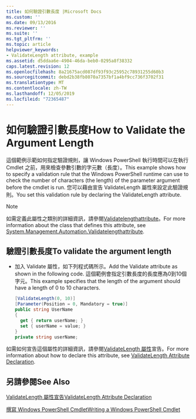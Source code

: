 ```yaml
---
title: 如何驗證引數長度 |Microsoft Docs
ms.custom: ''
ms.date: 09/13/2016
ms.reviewer: ''
ms.suite: ''
ms.tgt_pltfrm: ''
ms.topic: article
helpviewer_keywords:
- ValidateLength attribute, example
ms.assetid: d5ddaa6e-4904-46da-beb0-0295a8f38332
caps.latest.revision: 12
ms.openlocfilehash: 8a21675acd087df93f93c25952c78931255d60b3
ms.sourcegitcommit: debd2b38fb8070a7357bf1a4bf9cc736f3702f31
ms.translationtype: MT
ms.contentlocale: zh-TW
ms.lasthandoff: 12/05/2019
ms.locfileid: "72365487"
---
```

# <a name="how-to-validate-the-argument-length"></a><span data-ttu-id="1e8e2-102">如何驗證引數長度</span><span class="sxs-lookup"><span data-stu-id="1e8e2-102">How to Validate the Argument Length</span></span>

<span data-ttu-id="1e8e2-103">這個範例示範如何指定驗證規則，讓 Windows PowerShell 執行時間可以在執行 Cmdlet 之前，用來檢查參數引數的字元數（長度）。</span><span class="sxs-lookup"><span data-stu-id="1e8e2-103">This example shows how to specify a validation rule that the Windows PowerShell runtime can use to check the number of characters (the length) of the parameter argument before the cmdlet is run.</span></span> <span data-ttu-id="1e8e2-104">您可以藉由宣告 ValidateLength 屬性來設定此驗證規則。</span><span class="sxs-lookup"><span data-stu-id="1e8e2-104">You set this validation rule by declaring the ValidateLength attribute.</span></span>

> [!NOTE]
> <span data-ttu-id="1e8e2-105">如需定義此屬性之類別的詳細資訊，請參閱[Validatelengthattribute](/dotnet/api/System.Management.Automation.ValidateLengthAttribute)。</span><span class="sxs-lookup"><span data-stu-id="1e8e2-105">For more information about the class that defines this attribute, see [System.Management.Automation.Validatelengthattribute](/dotnet/api/System.Management.Automation.ValidateLengthAttribute).</span></span>

## <a name="to-validate-the-argument-length"></a><span data-ttu-id="1e8e2-106">驗證引數長度</span><span class="sxs-lookup"><span data-stu-id="1e8e2-106">To validate the argument length</span></span>

- <span data-ttu-id="1e8e2-107">加入 Validate 屬性，如下列程式碼所示。</span><span class="sxs-lookup"><span data-stu-id="1e8e2-107">Add the Validate attribute as shown in the following code.</span></span> <span data-ttu-id="1e8e2-108">這個範例會指定引數長度的長度應為0到10個字元。</span><span class="sxs-lookup"><span data-stu-id="1e8e2-108">This example specifies that the length of the argument should have a length of 0 to 10 characters.</span></span>

    ```csharp
    [ValidateLength(0, 10)]
    [Parameter(Position = 0, Mandatory = true)]
    public string UserName
    {
      get { return userName; }
      set { userName = value; }
    }
    private string userName;
    ```

<span data-ttu-id="1e8e2-109">如需如何宣告這個屬性的詳細資訊，請參閱[ValidateLength 屬性](./validatelength-attribute-declaration.md)宣告。</span><span class="sxs-lookup"><span data-stu-id="1e8e2-109">For more information about how to declare this attribute, see [ValidateLength Attribute Declaration](./validatelength-attribute-declaration.md).</span></span>

## <a name="see-also"></a><span data-ttu-id="1e8e2-110">另請參閱</span><span class="sxs-lookup"><span data-stu-id="1e8e2-110">See Also</span></span>

[<span data-ttu-id="1e8e2-111">ValidateLength 屬性宣告</span><span class="sxs-lookup"><span data-stu-id="1e8e2-111">ValidateLength Attribute Declaration</span></span>](./validatelength-attribute-declaration.md)

[<span data-ttu-id="1e8e2-112">撰寫 Windows PowerShell Cmdlet</span><span class="sxs-lookup"><span data-stu-id="1e8e2-112">Writing a Windows PowerShell Cmdlet</span></span>](./writing-a-windows-powershell-cmdlet.md)
